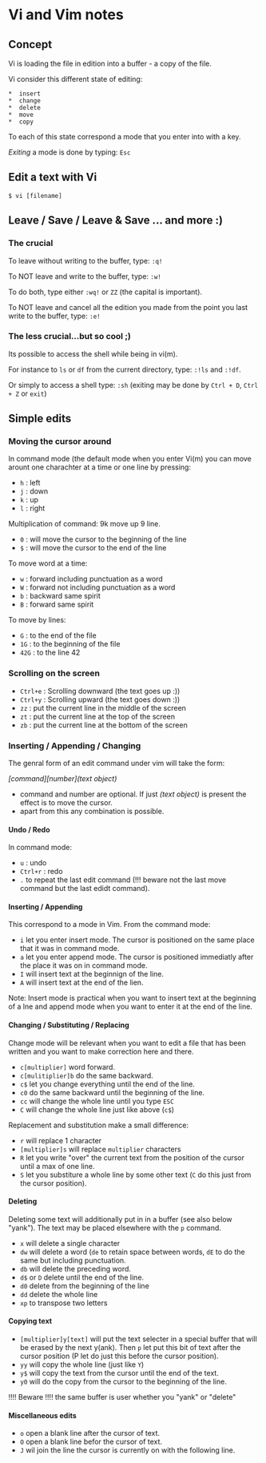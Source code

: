Vi and Vim notes
================

Concept
-------

Vi is loading the file in edition into a buffer - a copy of the file.

Vi consider this different state of editing: 

	*  insert
	*  change
	*  delete
	*  move
	*  copy

To each of this state correspond a mode that you enter into with a key.

*Exiting* a mode is done by typing: `Esc`

Edit a text with Vi
-------------------

`$ vi [filename]`

Leave / Save / Leave & Save ... and more :)
-------------------------------------------

### The crucial

To leave without writing to the buffer, type: `:q!`

To NOT leave and write to the buffer, type: `:w!`

To do both, type either `:wq!` or `ZZ` (the capital is important).

To NOT leave and cancel all the edition you made from the point 
you last write to the buffer, type: `:e!`

### The less crucial...but so cool ;)

Its possible to access the shell while being in vi(m).

For instance to `ls` or `df` from the current directory, type: `:!ls` and `:!df`.

Or simply to access a shell type: `:sh` (exiting may be done by `Ctrl + D`, `Ctrl + Z` or `exit`)


Simple edits
------------

### Moving the cursor around

In command mode (the default mode when you enter Vi(m) you can move arount one charachter at a time or one line by pressing:

* `h` : left
* `j` : down
* `k` : up
* `l` : right

Multiplication of command: 9k move up 9 line.

* `0` : will move the cursor to the beginning of the line
* `$` : will move the cursor to the end of the line

To move word at a time:

* `w` : forward including punctuation as a word
* `W` : forward not including punctuation as a word
* `b` : backward same spirit
* `B` : forward same spirit

To move by lines:

* `G` : to the end of the file
* `1G` : to the beginning of the file
* `42G` : to the line 42

### Scrolling on the screen

* `Ctrl+e` : Scrolling downward (the text goes up :))
* `Ctrl+y` : Scrolling upward (the text goes down :))
* `zz` : put the current line in the middle of the screen
* `zt` : put the current line at the top of the screen
* `zb` : put the current line at the bottom of the screen 

### Inserting / Appending / Changing

The genral form of an edit command under vim will take the form:

*[command][number](text object)*

* command and number are optional. If just *(text object)* is present the effect is to move the cursor.
* apart from this any combination is possible.

#### Undo / Redo

In command mode:

* `u` : undo
* `Ctrl+r` : redo
* `.` to repeat the last edit command (!!! beware not the last move command but the last edidt command).

#### Inserting / Appending

This correspond to a mode in Vim. From the command mode:

* `i` let you enter insert mode. The cursor is positioned on the same place that it was in command mode.
* `a` let you enter append mode. The cursor is positioned immediatly after the place it was on in command mode.
* `I` will insert text at the beginnign of the line.
* `A` will insert text at the end of the lien.

Note: Insert mode is practical when you want to insert text at the beginning of a lne and append mode when you want to enter it at the end of the line.

#### Changing / Substituting / Replacing

Change mode will be relevant when you want to edit a file that has been written and you want to make correction here and there.

* `c[multiplier]` word forward.
* `c[mulitiplier]b` do the same backward.
* `c$` let you change everything until the end of the line.
* `c0` do the same backward until the beginning of the line.
* `cc` will change the whole line until you type `ESC`
* `C` will change the whole line just like above (`c$`)

Replacement and substitution make a small difference:
* `r` will replace 1 character
* `[multiplier]s` will replace `multiplier` characters
* `R` let you write "over" the current text from the position of the cursor until a max of one line.
* `S` let you substiture a whole line by some other text (`C` do this just from the cursor position).

#### Deleting

Deleting some text will additionally put in in a buffer (see also below "yank"). The text may be placed elsewhere with the `p` command.

* `x` will delete a single character
* `dw` will delete a word (`de` to retain space between words, `dE` to do the same but including punctuation.
* `db` will delete the preceding word.
* `d$` or `D` delete until the end of the line.
* `d0` delete from the beginning of the line
* `dd` delete the whole line
* `xp` to transpose two letters

#### Copying text

* `[multiplier]y[text]` will put the text selecter in a special buffer that will be erased by the next y(ank). Then `p` let put this bit of text after the cursor position (P let do just this before the cursor position).
* `yy` will copy the whole line (just like `Y`)
* `y$` will copy the text from the cursor until the end of the text.
* `y0` will do the copy from the cursor to the beginning of the line.

!!!! Beware !!!! the same buffer is user whether you "yank" or "delete"

#### Miscellaneous edits

* `o` open a blank line after the cursor of text.
* `O` open a blank line befor the cursor of text.
* `J` wil join the line the cursor is currently on with the following line.


